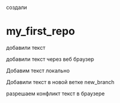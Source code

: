 ﻿создали 
# my_first_repo
добавили текст

добавили текст через веб браузер

Добавим текст локально

Добавили текст в новой ветке new_branch

разрешаем конфликт текст в браузере
